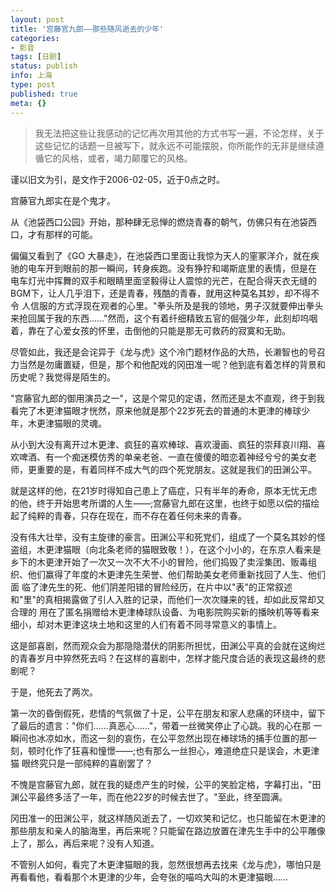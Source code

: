 ```yaml
---
layout: post
title: '宫藤官九郎——那些随风逝去的少年'
categories:
- 影音
tags: [日剧]
status: publish
info: 上海
type: post
published: true
meta: {}
---
```


> 我无法把这些让我感动的记忆再次用其他的方式书写一遍，不论怎样，关于这些记忆的话题一旦被写下，就永远不可能摆脱，你所能作的无非是继续遵循它的风格，或者，竭力颠覆它的风格。

谨以旧文为引，是文作于2006-02-05，近于0点之时。

宫藤官九郎实在是个鬼才。

从《池袋西口公园》开始，那种肆无忌惮的燃烧青春的朝气，仿佛只有在池袋西口，才有那样的可能。

偏偏又看到了《GO 大暴走》，在池袋西口里面让我惊为天人的窐冢洋介，就在疾驰的电车开到眼前的那一瞬间，转身疾跑。没有狰狞和竭斯底里的表情，但是在 电车灯光中挥舞的双手和眼睛里面坚毅得让人震惊的光芒，在配合得天衣无缝的BGM下，让人几乎泪下，还是青春，残酷的青春，就用这种莫名其妙，却不得不令 人信服的方式浮现在观者的心里。"拳头所及是我的领地，男子汉就要伸出拳头来抢回属于我的东西……"然而，这个有着纤细精致五官的倔强少年，此刻却呜咽 着，靠在了心爱女孩的怀里，击倒他的只能是那无可救药的寂寞和无助。

尽管如此，我还是会诧异于《龙与虎》这个冷门题材作品的大热，长濑智也的号召力当然是勿庸置疑，但是，那个和他配戏的冈田准一呢？他到底有着怎样的背景和历史呢？我觉得是陌生的。

"宫藤官九郎的御用演员之一"，这是个常见的定语，然而还是太不直观，终于到我看完了木更津猫眼才恍然，原来他就是那个22岁死去的普通的木更津的棒球少年，木更津猫眼的灵魂。

从小到大没有离开过木更津、疯狂的喜欢棒球、喜欢漫画、疯狂的崇拜哀川翔、喜欢啤酒、有一个痴迷模仿秀的单亲老爸、一直在傻傻的暗恋着神经兮兮的美女老师，更重要的是，有着同样不成大气的四个死党朋友。这就是我们的田渊公平。

就是这样的他，在21岁时得知自己患上了癌症，只有半年的寿命，原本无忧无虑的他，终于开始思考所谓的人生——;宫藤官九郎在这里，也终于如愿以偿的描绘起了纯粹的青春，只存在现在，而不存在着任何未来的青春。

没有伟大壮举，没有主旋律的豪言。田渊公平和死党们，组成了一个莫名其妙的怪盗组，木更津猫眼（向北条老师的猫眼致敬！），在这个小小的，在东京人看来是 乡下的木更津开始了一次又一次不大不小的冒险，他们捣毁了卖淫集团、贩毒组织、他们赢得了年度的木更津先生荣誉、他们帮助美女老师重新找回了人生、他们面 临了津先生的死、他们阴差阳错的冒险经历，在片中以"表"的正常叙述和"里"的真相揭露做了引人入胜的记录，而他们一次次赚来的钱，却如此反常却又合理的 用在了匿名捐赠给木更津棒球队设备、为电影院购买新的播映机等等看来细小，却对木更津这块土地和这里的人们有着不同寻常意义的事情上。

这是部喜剧，然而观众会为那隐隐潜伏的阴影所担忧，田渊公平真的会就在这绚烂的青春岁月中猝然死去吗？在这样的喜剧中，怎样才能尺度合适的表现这最终的悲剧呢？

于是，他死去了两次。

第一次的昏倒假死，悲情的气氛做了十足，公平在朋友和家人悲痛的环绕中，留下了最后的遗言："你们……真恶心……"，带着一丝微笑停止了心跳。我的心在那 一瞬间也冰凉如水，而这一刻的哀伤，在公平忽然出现在棒球场的捕手位置的那一刻，顿时化作了狂喜和憧憬——;也有那么一丝担心，难道绝症只是误会，木更津猫 眼终究只是一部纯粹的喜剧罢了？

不愧是宫藤官九郎，就在我的疑虑产生的时候，公平的笑脸定格，字幕打出，"田渊公平最终多活了一年，而在他22岁的时候去世了。"至此，终至圆满。

冈田准一的田渊公平，就这样随风逝去了，一切欢笑和记忆，也只能留在木更津的那些朋友和亲人的脑海里，再后来呢？只能留在路边放置在津先生手中的公平雕像上了，那么，再后来呢？没有人知道。

不管别人如何，看完了木更津猫眼的我，忽然很想再去找来《龙与虎》，哪怕只是再看看他，看看那个木更津的少年，会夸张的喵呜大叫的木更津猫眼……



